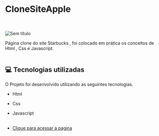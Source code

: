 # CloneSiteApple <br/><br/>

![Sem título](https://user-images.githubusercontent.com/66651121/132108313-dba2acd9-70fb-4bc0-8195-13ce99bd4133.png)



Página clone do site Starbucks , foi colocado em prática os conceitos de Html , Css e Javascript. <br/> <br/>

## 💻 Tecnologias utilizadas

O Projeto foi desenvolvido utilizando as seguintes tecnologias.

- Html
- Css
- Javascript <br/><br/>

- [Clique para acessar a pagina]( https://welton1986.github.io/Site-Starbucks-Clone/)
